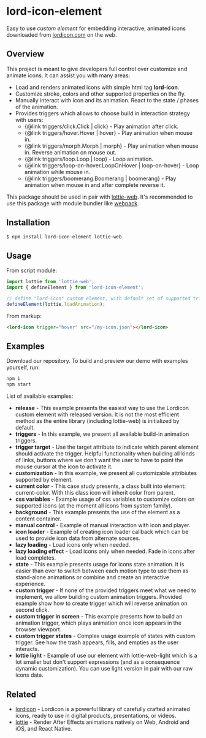 # lord-icon-element

Easy to use _custom element_ for embedding interactive, animated icons downloaded from [lordicon.com](https://lordicon.com/) on the web.

## Overview

This project is meant to give developers full control over customize and animate icons. It can assist you with many areas:

- Load and renders animated icons with simple html tag __lord-icon__.
- Customize stroke, colors and other supported properties on the fly.
- Manually interact with icon and its animation. React to the state / phases of the animation.
- Provides triggers which allows to choose build in interaction strategy with users:
  - {@link triggers/click.Click | click} - Play animation after click.
  - {@link triggers/hover.Hover | hover} - Play animation when mouse in.
  - {@link triggers/morph.Morph | morph} - Play animation when mouse in. Reverse animation on mouse out.
  - {@link triggers/loop.Loop | loop} - Loop animation.
  - {@link triggers/loop-on-hover.LoopOnHover | loop-on-hover} - Loop animation while mouse in.
  - {@link triggers/boomerang.Boomerang | boomerang} - Play animation when mouse in and after complete reverse it.

This package should be used in pair with [lottie-web](https://www.npmjs.com/package/lottie-web). It's recommended to use this package with module bundler like [webpack](https://www.npmjs.com/package/webpack).

## Installation

```bash
$ npm install lord-icon-element lottie-web
```

## Usage

From script module:

```js
import lottie from 'lottie-web';
import { defineElement } from 'lord-icon-element';

// define "lord-icon" custom element, with default set of supported triggers and provided animation player
defineElement(lottie.loadAnimation);
```

From markup:

```html
<lord-icon trigger="hover" src="/my-icon.json"></lord-icon>
```

## Examples

Download our repository. To build and preview our demo with examples yourself, run:

```bash
npm i
npm start
```

List of available examples:

- __release__ - This example presents the easiest way to use the Lordicon custom element with released version. It is not the most efficient method as the entire library (including lottie-web) is initialized by default.
- __triggers__ - In this example, we present all available build-in animation triggers.
- __trigger target__ - Use the target attribute to indicate which parent element should activate the trigger. Helpful functionality when building all kinds of links, buttons where we don't want the user to have to point the mouse cursor at the icon to activate it.
- __customization__ - In this example, we present all customizable attribiutes supported by element.
- __current color__ - This case study presents, a class built into element: current-color. With this class icon will inherit color from parent.
- __css variables__ - Example usage of css variables to customize colors on supported icons (at the moment all icons from system family).
- __background__ - This example presents the use of the element as a content container.
- __manual control__ - Example of manual interaction with icon and player.
- __icon loader__ - Example of creating icon loader callback which can be used to provide icon data from alternate sources.
- __lazy loading__ - Load icons only when needed.
- __lazy loading effect__ - Load icons only when needed. Fade in icons after load completes.
- __state__ - This example presents usage for icons state animation. It is easier than ever to switch between each motion type to use them as stand-alone animations or combine and create an interactive experience.
- __custom trigger__ - If none of the provided triggers meet what we need to implement, we allow building custom animation triggers. Provided example show how to create trigger which will reverse animation on second click.
- __custom trigger in screen__ - This example presents how to build an animation trigger, which plays animation once icon appears in the browser viewport.
- __custom trigger states__ - Complex usage example of states with custom trigger. See how the trash appears, fills, and empties as the user interacts.
- __lottie light__ - Example of use our element with lottie-web-light which is a lot smaller but don't support expressions (and as a consequence dynamic customization). You can use light version in pair with our raw icons data.

## Related
- [lordicon](https://lordicon.com/) - Lordicon is a powerful library of carefully crafted animated icons,
ready to use in digital products, presentations, or videos.
- [lottie](http://airbnb.io/lottie) - Render After Effects animations natively on Web, Android and iOS, and React Native.